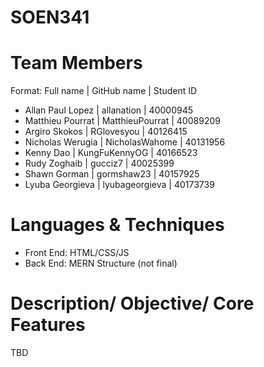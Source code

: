 # SOEN341
# Team Members
Format: Full name | GitHub name | Student ID
* Allan Paul Lopez | allanation | 40000945
* Matthieu Pourrat | MatthieuPourrat | 40089209 
* Argiro Skokos | RGlovesyou | 40126415
* Nicholas Werugia | NicholasWahome | 40131956
* Kenny Dao | KungFuKennyOG | 40166523 
* Rudy Zoghaib | gucciz7 | 40025399
* Shawn Gorman | gormshaw23 | 40157925
* Lyuba Georgieva | lyubageorgieva | 40173739
# Languages & Techniques
* Front End: HTML/CSS/JS
* Back End: MERN Structure (not final)
# Description/ Objective/ Core Features
TBD
